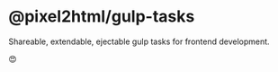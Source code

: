 # @pixel2html/gulp-tasks

Shareable, extendable, ejectable gulp tasks for frontend development.

:heart_eyes:
